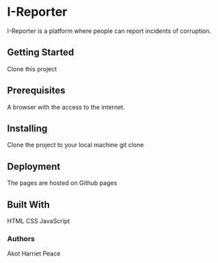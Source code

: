 # I-Reporter
I-Reporter is a platform where people can report incidents of corruption.

## Getting Started
Clone this project 

## Prerequisites
A browser with the access to the internet.

## Installing
Clone the project to your local machine
git clone 

## Deployment
The pages are hosted on Github pages

## Built With
HTML
CSS
JavaScript

### Authors
Akot Harriet Peace
